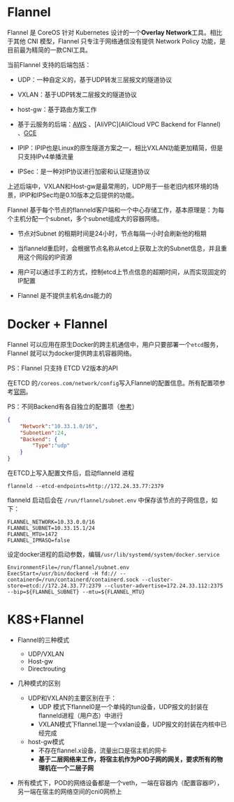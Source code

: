 # Flannel

Flannel 是 CoreOS 针对 Kubernetes 设计的一个**Overlay Network**工具。相比于其他 CNI 模型，Flannel 只专注于网络通信没有提供 Network Policy 功能，是目前最为精简的一款CNI工具。

当前Flannel 支持的后端包括：

- UDP：一种自定义的，基于UDP转发三层报文的隧道协议

- VXLAN：基于UDP转发二层报文的隧道协议

- host-gw：基于路由方案工作

- 基于云服务的后端：[AWS](https://github.com/coreos/flannel/blob/master/Documentation/aws-vpc-backend.md) 、[AliVPC](AliCloud VPC Backend for Flannel) 、[GCE](https://github.com/coreos/flannel/blob/master/Documentation/gce-backend.md)

- IPIP：IPIP也是Linux的原生隧道方案之一，相比VXLAN功能更加精简，但是只支持IPv4单播流量

- IPSec：是一种对IP协议进行加密和认证隧道协议

上述后端中，VXLAN和Host-gw是最常用的，UDP用于一些老旧内核环境的场景，IPIP和IPSec均是0.10版本之后提供的功能。



Flannel 基于每个节点的flanneld客户端和一个中心存储工作，基本原理是：为每个主机分配一个subnet，多个subnet组成大的容器网络。

- 节点对Subnet 的租期时间是24小时，节点每隔一小时会刷新他的租期
- 当flanneld重启时，会根据节点名称从etcd上获取上次的Subnet信息，并且重用这个网段的IP资源

- 用户可以通过手工的方式，控制etcd上节点信息的超期时间，从而实现固定的IP配置
- Flannel 是不提供主机名dns能力的

# Docker + Flannel

Flannel 可以应用在原生Docker的跨主机通信中，用户只要部署一个```etcd```服务，Flannel 就可以为docker提供跨主机容器网络。

PS：Flannel 只支持 ETCD V2版本的API

在ETCD 的```/coreos.com/network/config```写入Flannel的配置信息。所有配置项参考[官网](https://github.com/coreos/flannel/blob/master/Documentation/configuration.md)。

PS：不同Backend有各自独立的配置项（[参考](https://github.com/coreos/flannel/blob/master/Documentation/backends.md)）

```json
{
    "Network":"10.33.1.0/16",
    "SubnetLen":24,
    "Backend": {
        "Type":"udp"
    }
}
```

在ETCD上写入配置文件后，启动flanneld 进程

```
flanneld --etcd-endpoints=http://172.24.33.77:2379
```

flanneld 启动后会在 ```/run/flannel/subnet.env``` 中保存该节点的子网信息，如下：

```
FLANNEL_NETWORK=10.33.0.0/16
FLANNEL_SUBNET=10.33.15.1/24
FLANNEL_MTU=1472
FLANNEL_IPMASQ=false
```

设定docker进程的启动参数，编辑```/usr/lib/systemd/system/docker.service```

```
EnvironmentFile=/run/flannel/subnet.env
ExecStart=/usr/bin/dockerd -H fd:// --containerd=/run/containerd/containerd.sock --cluster-store=etcd://172.24.33.77:2379 --cluster-advertise=172.24.33.112:2375 --bip=${FLANNEL_SUBNET} --mtu=${FLANNEL_MTU}
```

# K8S+Flannel

- Flannel的三种模式
  - UDP/VXLAN
  - Host-gw
  - Directrouting

- 几种模式的区别

  - UDP和VXLAN的主要区别在于：
    - UDP 模式下flannel0是一个单纯的tun设备，UDP报文的封装在flanneld进程（用户态）中进行
    - VXLAN模式下flannel.1是一个vxlan设备，UDP报文的封装在内核中已经完成
  - host-gw模式
    - 不存在flannel.x设备，流量出口是宿主机的网卡
    - **基于二层网络来工作，将宿主机作为POD子网的网关，要求所有的物理机在一个二层子网**

- 所有模式下，POD的网络设备都是一个veth，一端在容器内（配置容器IP），另一端在宿主的网络空间的cni0网桥上

  

